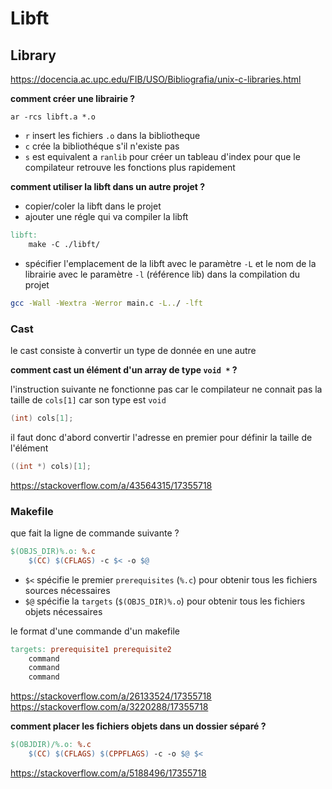 # Libft
## Library
https://docencia.ac.upc.edu/FIB/USO/Bibliografia/unix-c-libraries.html

**comment créer une librairie ?**
```shell
ar -rcs libft.a *.o
```
- `r` insert les fichiers `.o` dans la bibliotheque
- `c` crée la bibliothéque s'il n'existe pas
- `s` est equivalent a `ranlib` pour créer un tableau d'index pour que le compilateur retrouve les fonctions plus rapidement


**comment utiliser la libft dans un autre projet ?**
- copier/coler la libft dans le projet
- ajouter une régle qui va compiler la libft
```makefile
libft:
	make -C ./libft/
```
- spécifier l'emplacement de la libft avec le paramètre `-L` et le nom de la librairie avec le paramètre `-l` (référence lib) dans la compilation du projet
```bash
gcc -Wall -Wextra -Werror main.c -L../ -lft
```

### Cast
le cast consiste à convertir un type de donnée en une autre

**comment cast un élément d'un array de type `void *` ?**

l'instruction suivante ne fonctionne pas car le compilateur ne connait pas la taille de `cols[1]` car son type est `void`
```C
(int) cols[1];
```
il faut donc d'abord convertir l'adresse en premier pour définir la taille de l'élément
```C
((int *) cols)[1];
```
https://stackoverflow.com/a/43564315/17355718

### Makefile
que fait la ligne de commande suivante ?

```makefile
$(OBJS_DIR)%.o: %.c
	$(CC) $(CFLAGS) -c $< -o $@
```

- `$<` spécifie le premier `prerequisites` (`%.c`) pour obtenir tous les fichiers sources nécessaires
- `$@` spécifie la `targets` (`$(OBJS_DIR)%.o`) pour obtenir tous les fichiers objets nécessaires

le format d'une commande d'un makefile
```makefile
targets: prerequisite1 prerequisite2
	command
	command
	command
```
https://stackoverflow.com/a/26133524/17355718
https://stackoverflow.com/a/3220288/17355718


**comment placer les fichiers objets dans un dossier séparé ?**
```makefile
$(OBJDIR)/%.o: %.c
    $(CC) $(CFLAGS) $(CPPFLAGS) -c -o $@ $<
```
https://stackoverflow.com/a/5188496/17355718